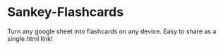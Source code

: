 # Sankey-Flashcards
Turn any google sheet into flashcards on any device. Easy to share as a single html link!
